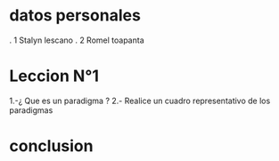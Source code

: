 # datos personales
. 1 Stalyn lescano
. 2 Romel toapanta 
# Leccion N°1
1.-¿ Que es un paradigma ?
2.- Realice un cuadro representativo de los paradigmas
# conclusion
